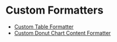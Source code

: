 # Custom Formatters

-   [Custom Table Formatter](./formatter/custom-table-formatter.html)
-   [Custom Donut Chart Content Formatter](./formatter/custom-donut-chart-content-formatter.html)
